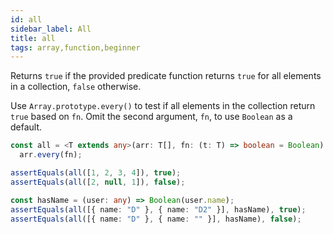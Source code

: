 ```yaml
---
id: all
sidebar_label: All
title: all
tags: array,function,beginner
---
```


Returns `true` if the provided predicate function returns `true` for all elements in a collection, `false` otherwise.

Use `Array.prototype.every()` to test if all elements in the collection return `true` based on `fn`.
Omit the second argument, `fn`, to use `Boolean` as a default.

```ts
const all = <T extends any>(arr: T[], fn: (t: T) => boolean = Boolean) =>
  arr.every(fn);
```

```ts
assertEquals(all([1, 2, 3, 4]), true);
assertEquals(all([2, null, 1]), false);

const hasName = (user: any) => Boolean(user.name);
assertEquals(all([{ name: "D" }, { name: "D2" }], hasName), true);
assertEquals(all([{ name: "D" }, { name: "" }], hasName), false);
```
